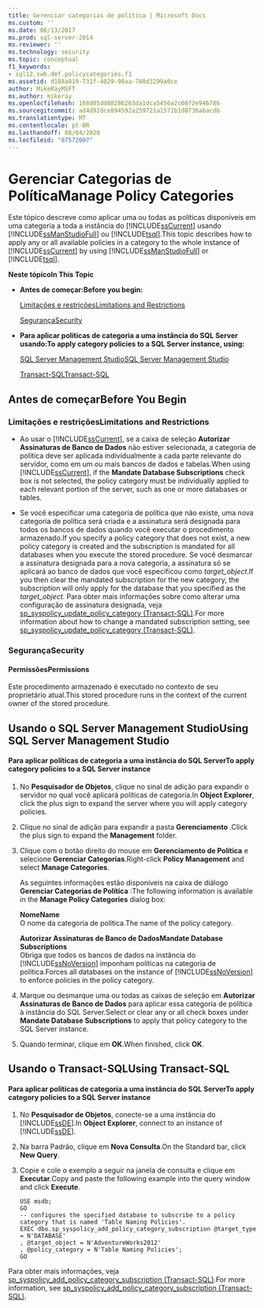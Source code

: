 ```yaml
---
title: Gerenciar categorias de política | Microsoft Docs
ms.custom: ''
ms.date: 06/13/2017
ms.prod: sql-server-2014
ms.reviewer: ''
ms.technology: security
ms.topic: conceptual
f1_keywords:
- sql12.swb.dmf.policycategories.f1
ms.assetid: d188a819-731f-4029-98aa-780d3299a0ce
author: MikeRayMSFT
ms.author: mikeray
ms.openlocfilehash: 168d05dd88286263da1dca5456a2c6072e946786
ms.sourcegitcommit: ad4d92dce894592a259721a1571b1d8736abacdb
ms.translationtype: MT
ms.contentlocale: pt-BR
ms.lasthandoff: 08/04/2020
ms.locfileid: "87572007"
---
```

# <a name="manage-policy-categories"></a><span data-ttu-id="57f09-102">Gerenciar Categorias de Política</span><span class="sxs-lookup"><span data-stu-id="57f09-102">Manage Policy Categories</span></span>
  <span data-ttu-id="57f09-103">Este tópico descreve como aplicar uma ou todas as políticas disponíveis em uma categoria a toda a instância do [!INCLUDE[ssCurrent](../../includes/sscurrent-md.md)] usando [!INCLUDE[ssManStudioFull](../../includes/ssmanstudiofull-md.md)] ou [!INCLUDE[tsql](../../includes/tsql-md.md)].</span><span class="sxs-lookup"><span data-stu-id="57f09-103">This topic describes how to apply any or all available policies in a category to the whole instance of [!INCLUDE[ssCurrent](../../includes/sscurrent-md.md)] by using [!INCLUDE[ssManStudioFull](../../includes/ssmanstudiofull-md.md)] or [!INCLUDE[tsql](../../includes/tsql-md.md)].</span></span>  
  
 <span data-ttu-id="57f09-104">**Neste tópico**</span><span class="sxs-lookup"><span data-stu-id="57f09-104">**In This Topic**</span></span>  
  
-   <span data-ttu-id="57f09-105">**Antes de começar:**</span><span class="sxs-lookup"><span data-stu-id="57f09-105">**Before you begin:**</span></span>  
  
     [<span data-ttu-id="57f09-106">Limitações e restrições</span><span class="sxs-lookup"><span data-stu-id="57f09-106">Limitations and Restrictions</span></span>](#Restrictions)  
  
     [<span data-ttu-id="57f09-107">Segurança</span><span class="sxs-lookup"><span data-stu-id="57f09-107">Security</span></span>](#Security)  
  
-   <span data-ttu-id="57f09-108">**Para aplicar políticas de categoria a uma instância do SQL Server usando:**</span><span class="sxs-lookup"><span data-stu-id="57f09-108">**To apply category policies to a SQL Server instance, using:**</span></span>  
  
     [<span data-ttu-id="57f09-109">SQL Server Management Studio</span><span class="sxs-lookup"><span data-stu-id="57f09-109">SQL Server Management Studio</span></span>](#SSMSProcedure)  
  
     [<span data-ttu-id="57f09-110">Transact-SQL</span><span class="sxs-lookup"><span data-stu-id="57f09-110">Transact-SQL</span></span>](#TsqlProcedure)  
  
##  <a name="before-you-begin"></a><a name="BeforeYouBegin"></a> <span data-ttu-id="57f09-111">Antes de começar</span><span class="sxs-lookup"><span data-stu-id="57f09-111">Before You Begin</span></span>  
  
###  <a name="limitations-and-restrictions"></a><a name="Restrictions"></a> <span data-ttu-id="57f09-112">Limitações e restrições</span><span class="sxs-lookup"><span data-stu-id="57f09-112">Limitations and Restrictions</span></span>  
  
-   <span data-ttu-id="57f09-113">Ao usar o [!INCLUDE[ssCurrent](../../includes/sscurrent-md.md)], se a caixa de seleção **Autorizar Assinaturas de Banco de Dados** não estiver selecionada, a categoria de política deve ser aplicada individualmente a cada parte relevante do servidor, como em um ou mais bancos de dados e tabelas.</span><span class="sxs-lookup"><span data-stu-id="57f09-113">When using [!INCLUDE[ssCurrent](../../includes/sscurrent-md.md)], if the **Mandate Database Subscriptions** check box is not selected, the policy category must be individually applied to each relevant portion of the server, such as one or more databases or tables.</span></span>  
  
-   <span data-ttu-id="57f09-114">Se você especificar uma categoria de política que não existe, uma nova categoria de política será criada e a assinatura será designada para todos os bancos de dados quando você executar o procedimento armazenado.</span><span class="sxs-lookup"><span data-stu-id="57f09-114">If you specify a policy category that does not exist, a new policy category is created and the subscription is mandated for all databases when you execute the stored procedure.</span></span> <span data-ttu-id="57f09-115">Se você desmarcar a assinatura designada para a nova categoria, a assinatura só se aplicará ao banco de dados que você especificou como *target_object*.</span><span class="sxs-lookup"><span data-stu-id="57f09-115">If you then clear the mandated subscription for the new category, the subscription will only apply for the database that you specified as the *target_object*.</span></span> <span data-ttu-id="57f09-116">Para obter mais informações sobre como alterar uma configuração de assinatura designada, veja [sp_syspolicy_update_policy_category &#40;Transact-SQL&#41;](/sql/relational-databases/system-stored-procedures/sp-syspolicy-update-policy-category-subscription-transact-sql).</span><span class="sxs-lookup"><span data-stu-id="57f09-116">For more information about how to change a mandated subscription setting, see [sp_syspolicy_update_policy_category &#40;Transact-SQL&#41;](/sql/relational-databases/system-stored-procedures/sp-syspolicy-update-policy-category-subscription-transact-sql).</span></span>  
  
###  <a name="security"></a><a name="Security"></a> <span data-ttu-id="57f09-117">Segurança</span><span class="sxs-lookup"><span data-stu-id="57f09-117">Security</span></span>  
  
####  <a name="permissions"></a><a name="Permissions"></a> <span data-ttu-id="57f09-118">Permissões</span><span class="sxs-lookup"><span data-stu-id="57f09-118">Permissions</span></span>  
 <span data-ttu-id="57f09-119">Este procedimento armazenado é executado no contexto de seu proprietário atual.</span><span class="sxs-lookup"><span data-stu-id="57f09-119">This stored procedure runs in the context of the current owner of the stored procedure.</span></span>  
  
##  <a name="using-sql-server-management-studio"></a><a name="SSMSProcedure"></a> <span data-ttu-id="57f09-120">Usando o SQL Server Management Studio</span><span class="sxs-lookup"><span data-stu-id="57f09-120">Using SQL Server Management Studio</span></span>  
  
#### <a name="to-apply-category-policies-to-a-sql-server-instance"></a><span data-ttu-id="57f09-121">Para aplicar políticas de categoria a uma instância do SQL Server</span><span class="sxs-lookup"><span data-stu-id="57f09-121">To apply category policies to a SQL Server instance</span></span>  
  
1.  <span data-ttu-id="57f09-122">No **Pesquisador de Objetos**, clique no sinal de adição para expandir o servidor no qual você aplicará políticas de categoria.</span><span class="sxs-lookup"><span data-stu-id="57f09-122">In **Object Explorer**, click the plus sign to expand the server where you will apply category policies.</span></span>  
  
2.  <span data-ttu-id="57f09-123">Clique no sinal de adição para expandir a pasta **Gerenciamento** .</span><span class="sxs-lookup"><span data-stu-id="57f09-123">Click the plus sign to expand the **Management** folder.</span></span>  
  
3.  <span data-ttu-id="57f09-124">Clique com o botão direito do mouse em **Gerenciamento de Política** e selecione **Gerenciar Categorias**.</span><span class="sxs-lookup"><span data-stu-id="57f09-124">Right-click **Policy Management** and select **Manage Categories**.</span></span>  
  
     <span data-ttu-id="57f09-125">As seguintes informações estão disponíveis na caixa de diálogo **Gerenciar Categorias de Política** :</span><span class="sxs-lookup"><span data-stu-id="57f09-125">The following information is available in the **Manage Policy Categories** dialog box:</span></span>  
  
     <span data-ttu-id="57f09-126">**Nome**</span><span class="sxs-lookup"><span data-stu-id="57f09-126">**Name**</span></span>  
     <span data-ttu-id="57f09-127">O nome da categoria de política.</span><span class="sxs-lookup"><span data-stu-id="57f09-127">The name of the policy category.</span></span>  
  
     <span data-ttu-id="57f09-128">**Autorizar Assinaturas de Banco de Dados**</span><span class="sxs-lookup"><span data-stu-id="57f09-128">**Mandate Database Subscriptions**</span></span>  
     <span data-ttu-id="57f09-129">Obriga que todos os bancos de dados na instância do [!INCLUDE[ssNoVersion](../../includes/ssnoversion-md.md)] imponham políticas na categoria de política.</span><span class="sxs-lookup"><span data-stu-id="57f09-129">Forces all databases on the instance of [!INCLUDE[ssNoVersion](../../includes/ssnoversion-md.md)] to enforce policies in the policy category.</span></span>  
  
4.  <span data-ttu-id="57f09-130">Marque ou desmarque uma ou todas as caixas de seleção em **Autorizar Assinaturas de Banco de Dados** para aplicar essa categoria de política à instância do SQL Server.</span><span class="sxs-lookup"><span data-stu-id="57f09-130">Select or clear any or all check boxes under **Mandate Database Subscriptions** to apply that policy category to the SQL Server instance.</span></span>  
  
5.  <span data-ttu-id="57f09-131">Quando terminar, clique em **OK**.</span><span class="sxs-lookup"><span data-stu-id="57f09-131">When finished, click **OK**.</span></span>  
  
##  <a name="using-transact-sql"></a><a name="TsqlProcedure"></a> <span data-ttu-id="57f09-132">Usando o Transact-SQL</span><span class="sxs-lookup"><span data-stu-id="57f09-132">Using Transact-SQL</span></span>  
  
#### <a name="to-apply-category-policies-to-a-sql-server-instance"></a><span data-ttu-id="57f09-133">Para aplicar políticas de categoria a uma instância do SQL Server</span><span class="sxs-lookup"><span data-stu-id="57f09-133">To apply category policies to a SQL Server instance</span></span>  
  
1.  <span data-ttu-id="57f09-134">No **Pesquisador de Objetos**, conecte-se a uma instância do [!INCLUDE[ssDE](../../includes/ssde-md.md)].</span><span class="sxs-lookup"><span data-stu-id="57f09-134">In **Object Explorer**, connect to an instance of [!INCLUDE[ssDE](../../includes/ssde-md.md)].</span></span>  
  
2.  <span data-ttu-id="57f09-135">Na barra Padrão, clique em **Nova Consulta**.</span><span class="sxs-lookup"><span data-stu-id="57f09-135">On the Standard bar, click **New Query**.</span></span>  
  
3.  <span data-ttu-id="57f09-136">Copie e cole o exemplo a seguir na janela de consulta e clique em **Executar**.</span><span class="sxs-lookup"><span data-stu-id="57f09-136">Copy and paste the following example into the query window and click **Execute**.</span></span>  
  
    ```  
    USE msdb;  
    GO  
    -- configures the specified database to subscribe to a policy category that is named 'Table Naming Policies'.  
    EXEC dbo.sp_syspolicy_add_policy_category_subscription @target_type = N'DATABASE'  
    , @target_object = N'AdventureWorks2012'  
    , @policy_category = N'Table Naming Policies';  
    GO  
    ```  
  
 <span data-ttu-id="57f09-137">Para obter mais informações, veja [sp_syspolicy_add_policy_category_subscription &#40;Transact-SQL&#41;](/sql/relational-databases/system-stored-procedures/sp-syspolicy-add-policy-category-subscription-transact-sql).</span><span class="sxs-lookup"><span data-stu-id="57f09-137">For more information, see [sp_syspolicy_add_policy_category_subscription &#40;Transact-SQL&#41;](/sql/relational-databases/system-stored-procedures/sp-syspolicy-add-policy-category-subscription-transact-sql).</span></span>  
  
  
